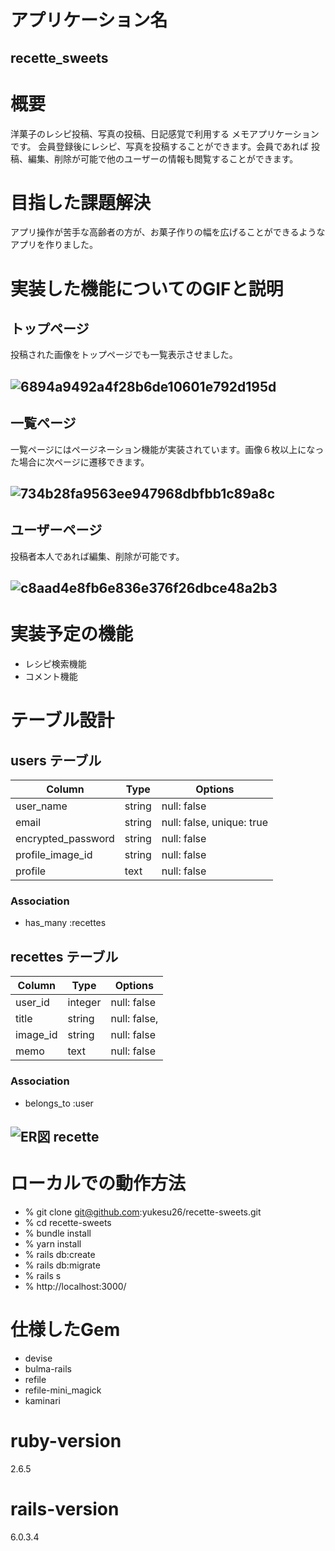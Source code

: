  # アプリケーション名
## recette_sweets

# 概要
洋菓子のレシピ投稿、写真の投稿、日記感覚で利用する  メモアプリケーションです。
会員登録後にレシピ、写真を投稿することができます。会員であれば  投稿、編集、削除が可能で他のユーザーの情報も閲覧することができます。
 
# 目指した課題解決
アプリ操作が苦手な高齢者の方が、お菓子作りの幅を広げることができるようなアプリを作りました。
# 実装した機能についてのGIFと説明

## トップページ
投稿された画像をトップページでも一覧表示させました。
## ![6894a9492a4f28b6de10601e792d195d](https://user-images.githubusercontent.com/75784020/112808290-cb57b280-90b3-11eb-8841-045bf8fa5251.jpeg)

## 一覧ページ
一覧ページにはページネーション機能が実装されています。画像６枚以上になった場合に次ページに遷移できます。
## ![734b28fa9563ee947968dbfbb1c89a8c](https://user-images.githubusercontent.com/75784020/112810800-5f2a7e00-90b6-11eb-9b25-79b2f283f684.jpeg)

## ユーザーページ
投稿者本人であれば編集、削除が可能です。
## ![c8aad4e8fb6e836e376f26dbce48a2b3](https://user-images.githubusercontent.com/75784020/112811645-3ce53000-90b7-11eb-99ee-e54af63e617f.jpeg)


# 実装予定の機能
* レシピ検索機能 
* コメント機能

 # テーブル設計

 ## users テーブル
| Column             | Type   | Options                   |
| ----------------   | ------ | ------------------------- |
| user_name          | string | null: false               |
| email              | string | null: false, unique: true |
| encrypted_password | string | null: false               |
| profile_image_id   | string | null: false               |
| profile            | text   | null: false               |
 
### Association
- has_many :recettes


## recettes テーブル

| Column      | Type   | Options        |
| ------------| ------ | ---------------|
| user_id     | integer| null: false    |
| title       | string | null: false,   |
| image_id    | string | null: false    |
| memo        | text   | null: false    |
 
### Association
- belongs_to :user

## ![ER図 recette](https://user-images.githubusercontent.com/75784020/106712405-3f3d8780-663c-11eb-96ff-03cdfb9560bc.png)

# ローカルでの動作方法
* % git clone git@github.com:yukesu26/recette-sweets.git
* % cd recette-sweets
* % bundle install
* % yarn install
* % rails db:create
* % rails db:migrate
* % rails s
* % http://localhost:3000/

# 仕様したGem
* devise
* bulma-rails
* refile
* refile-mini_magick
* kaminari

# ruby-version
2.6.5
# rails-version
6.0.3.4